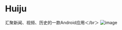# Huiju
汇聚新闻、视频、历史的一款Android应用＜/br＞
![image](https://github.com/kitscode/Huiju/blob/master/show3.gif)
